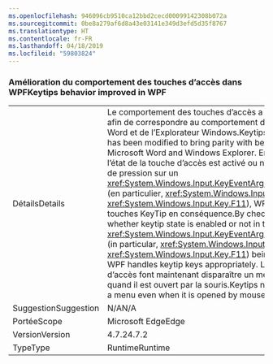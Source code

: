 ```yaml
---
ms.openlocfilehash: 946096cb9510ca12bbd2cecd00099142308b072a
ms.sourcegitcommit: 0be8a279af6d8a43e03141e349d3efd5d35f8767
ms.translationtype: HT
ms.contentlocale: fr-FR
ms.lasthandoff: 04/18/2019
ms.locfileid: "59803824"
---
```

### <a name="keytips-behavior-improved-in-wpf"></a><span data-ttu-id="3287a-101">Amélioration du comportement des touches d’accès dans WPF</span><span class="sxs-lookup"><span data-stu-id="3287a-101">Keytips behavior improved in WPF</span></span>

|   |   |
|---|---|
|<span data-ttu-id="3287a-102">Détails</span><span class="sxs-lookup"><span data-stu-id="3287a-102">Details</span></span>|<span data-ttu-id="3287a-103">Le comportement des touches d’accès a été modifié afin de correspondre au comportement de Microsoft Word et de l’Explorateur Windows.</span><span class="sxs-lookup"><span data-stu-id="3287a-103">Keytips behavior has been modified to bring parity with behavior on Microsoft Word and Windows Explorer.</span></span> <span data-ttu-id="3287a-104">En vérifiant si l’état de la touche d’accès est activé ou non en cas de pression sur un <xref:System.Windows.Input.KeyEventArgs.SystemKey> (en particulier, <xref:System.Windows.Input.Key> ou <xref:System.Windows.Input.Key.F11>), WPF gère les touches KeyTip en conséquence.</span><span class="sxs-lookup"><span data-stu-id="3287a-104">By checking whether keytip state is enabled or not in the case of a <xref:System.Windows.Input.KeyEventArgs.SystemKey> (in particular, <xref:System.Windows.Input.Key> or <xref:System.Windows.Input.Key.F11>) being pressed, WPF handles keytip keys appropriately.</span></span> <span data-ttu-id="3287a-105">Les touches d’accès font maintenant disparaître un menu même quand il est ouvert par la souris.</span><span class="sxs-lookup"><span data-stu-id="3287a-105">Keytips now dismiss a menu even when it is opened by mouse.</span></span>|
|<span data-ttu-id="3287a-106">Suggestion</span><span class="sxs-lookup"><span data-stu-id="3287a-106">Suggestion</span></span>|<span data-ttu-id="3287a-107">N/A</span><span class="sxs-lookup"><span data-stu-id="3287a-107">N/A</span></span>|
|<span data-ttu-id="3287a-108">Portée</span><span class="sxs-lookup"><span data-stu-id="3287a-108">Scope</span></span>|<span data-ttu-id="3287a-109">Microsoft Edge</span><span class="sxs-lookup"><span data-stu-id="3287a-109">Edge</span></span>|
|<span data-ttu-id="3287a-110">Version</span><span class="sxs-lookup"><span data-stu-id="3287a-110">Version</span></span>|<span data-ttu-id="3287a-111">4.7.2</span><span class="sxs-lookup"><span data-stu-id="3287a-111">4.7.2</span></span>|
|<span data-ttu-id="3287a-112">Type</span><span class="sxs-lookup"><span data-stu-id="3287a-112">Type</span></span>|<span data-ttu-id="3287a-113">Runtime</span><span class="sxs-lookup"><span data-stu-id="3287a-113">Runtime</span></span>|
